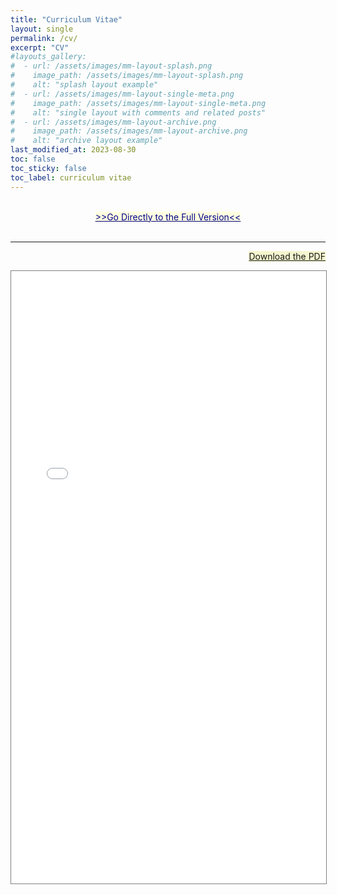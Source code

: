 ```yaml
---
title: "Curriculum Vitae"
layout: single
permalink: /cv/
excerpt: "CV"
#layouts_gallery:
#  - url: /assets/images/mm-layout-splash.png
#    image_path: /assets/images/mm-layout-splash.png
#    alt: "splash layout example"
#  - url: /assets/images/mm-layout-single-meta.png
#    image_path: /assets/images/mm-layout-single-meta.png
#    alt: "single layout with comments and related posts"
#  - url: /assets/images/mm-layout-archive.png
#    image_path: /assets/images/mm-layout-archive.png
#    alt: "archive layout example"
last_modified_at: 2023-08-30
toc: false
toc_sticky: false
toc_label: curriculum vitae
---
```

<br>
<center><a style="color: darkblue; background: lightyellow" href="#full-version">>>Go Directly to the Full Version<<</a></center>
<br>

---

<p style="text-align: right;"><a href="/assets/documents/Eunkyung_CV_Aug.pdf" download style="background-color: #F5F6CE">Download the PDF</a></p>
<html>
    <head>
    <style>
        #pdf-container {
            height: 980px;
        }
    </style>
    </head>
    <body>
        <div id="pdf-container">
            <iframe src="/assets/documents/Eunkyung_CV_Aug.pdf#toolbar=0&view=FitH" width="100%" height="100%" style="border: 1px solid gray;">
                <p>Your browser does not support iframes.</p>
            </iframe>
        </div>
    </body>
</html>
